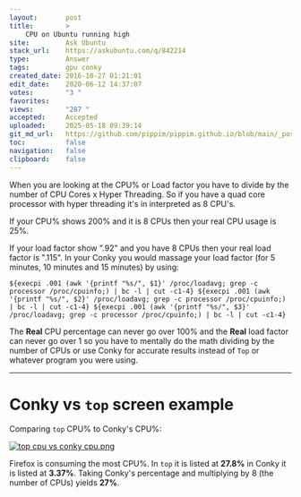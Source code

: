 ```yaml
---
layout:       post
title:        >
    CPU on Ubuntu running high
site:         Ask Ubuntu
stack_url:    https://askubuntu.com/q/842214
type:         Answer
tags:         gpu conky
created_date: 2016-10-27 01:21:01
edit_date:    2020-06-12 14:37:07
votes:        "3 "
favorites:    
views:        "287 "
accepted:     Accepted
uploaded:     2025-05-18 09:39:14
git_md_url:   https://github.com/pippim/pippim.github.io/blob/main/_posts/2016/2016-10-27-CPU-on-Ubuntu-running-high.md
toc:          false
navigation:   false
clipboard:    false
---
```


When you are looking at the CPU% or Load factor you have to divide by the number of CPU Cores x Hyper Threading. So if you have a quad core processor with hyper threading it's in interpreted as 8 CPU's.

If your CPU% shows 200% and it is 8 CPUs then your real CPU usage is 25%.

If your load factor show ".92" and you have 8 CPUs then your real load factor is ".115". In your Conky you would massage your load factor (for 5 minutes, 10 minutes and 15 minutes) by using:

``` 
${execpi .001 (awk '{printf "%s/", $1}' /proc/loadavg; grep -c processor /proc/cpuinfo;) | bc -l | cut -c1-4} ${execpi .001 (awk '{printf "%s/", $2}' /proc/loadavg; grep -c processor /proc/cpuinfo;) | bc -l | cut -c1-4} ${execpi .001 (awk '{printf "%s/", $3}' /proc/loadavg; grep -c processor /proc/cpuinfo;) | bc -l | cut -c1-4}
```

The **Real** CPU percentage can never go over 100% and the **Real** load factor can never go over 1 so you have to mentally do the math dividing by the number of CPUs or use Conky for accurate results instead of `Top` or whatever program you were using.


----------

# Conky vs `top` screen example

Comparing `top` CPU% to Conky's CPU%:

[![top cpu vs conky cpu.png][1]][1]

Firefox is consuming the most CPU%. In `top` it is listed at **27.8%** in Conky it is listed at **3.37%**. Taking Conky's percentage and multiplying by 8 (the number of CPUs) yields **27%**.


  [1]: https://pippim.github.io/assets/img/posts/2016/8PPUK.png
